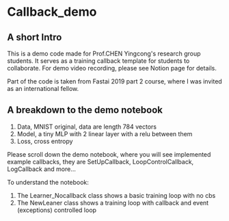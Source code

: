 # Callback_demo

## A short Intro

This is a demo code made for Prof.CHEN Yingcong's research group students. It serves as a training callback template for students to collaborate. For demo video recording, please see Notion page for details. 

Part of the code is taken from Fastai 2019 part 2 course, where I was invited as an international fellow. 

## A breakdown to the demo notebook

1. Data, MNIST original, data are length 784 vectors
2. Model, a tiny MLP with 2 linear layer with a relu between them
3. Loss, cross entropy

Please scroll down the demo notebook, where you will see implemented example callbacks, they are SetUpCallback, LoopControlCallback, LogCallback and more...

To understand the notebook:

1. The Learner_Nocallback class shows a basic training loop with no cbs
2. The NewLeaner class shows a training loop with callback and event (exceptions) controlled loop


